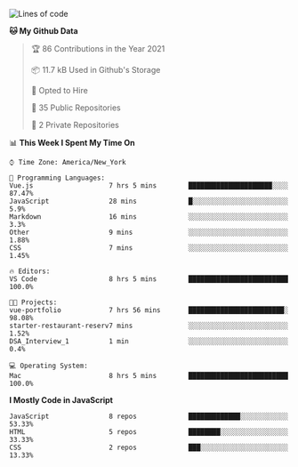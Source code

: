 <!--START_SECTION:waka-->
![Lines of code](https://img.shields.io/badge/From%20Hello%20World%20I%27ve%20Written-181782%20lines%20of%20code-blue)

**🐱 My Github Data** 

> 🏆 86 Contributions in the Year 2021
 > 
> 📦 11.7 kB Used in Github's Storage 
 > 
> 💼 Opted to Hire
 > 
> 📜 35 Public Repositories 
 > 
> 🔑 2 Private Repositories  
 > 
📊 **This Week I Spent My Time On** 

```text
⌚︎ Time Zone: America/New_York

💬 Programming Languages: 
Vue.js                   7 hrs 5 mins        █████████████████████░░░░   87.47% 
JavaScript               28 mins             █░░░░░░░░░░░░░░░░░░░░░░░░   5.9% 
Markdown                 16 mins             ░░░░░░░░░░░░░░░░░░░░░░░░░   3.3% 
Other                    9 mins              ░░░░░░░░░░░░░░░░░░░░░░░░░   1.88% 
CSS                      7 mins              ░░░░░░░░░░░░░░░░░░░░░░░░░   1.45%

🔥 Editors: 
VS Code                  8 hrs 5 mins        █████████████████████████   100.0%

🐱‍💻 Projects: 
vue-portfolio            7 hrs 56 mins       ████████████████████████░   98.08% 
starter-restaurant-reserv7 mins              ░░░░░░░░░░░░░░░░░░░░░░░░░   1.52% 
DSA_Interview_1          1 min               ░░░░░░░░░░░░░░░░░░░░░░░░░   0.4%

💻 Operating System: 
Mac                      8 hrs 5 mins        █████████████████████████   100.0%

```

**I Mostly Code in JavaScript** 

```text
JavaScript               8 repos             █████████████░░░░░░░░░░░░   53.33% 
HTML                     5 repos             ████████░░░░░░░░░░░░░░░░░   33.33% 
CSS                      2 repos             ███░░░░░░░░░░░░░░░░░░░░░░   13.33%

```



<!--END_SECTION:waka-->
